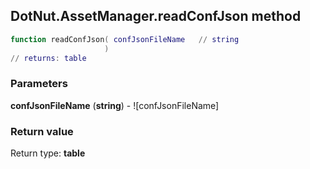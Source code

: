 ## DotNut.AssetManager.readConfJson method


```lua
function readConfJson( confJsonFileName   // string
                     )
// returns: table
```


### Parameters

**confJsonFileName** (**string**) - ![confJsonFileName]

### Return value

Return type: **table**

